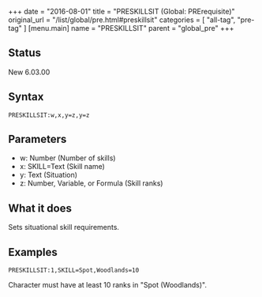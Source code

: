 +++
date = "2016-08-01"
title = "PRESKILLSIT (Global: PRErequisite)"
original_url = "/list/global/pre.html#preskillsit"
categories = [ "all-tag", "pre-tag" ]
[menu.main]
    name = "PRESKILLSIT"
    parent = "global_pre"
+++

## Status

New 6.03.00

## Syntax

`PRESKILLSIT:w,x,y=z,y=z`

## Parameters

-   w: Number (Number of skills)
-   x: SKILL=Text (Skill name)
-   y: Text (Situation)
-   z: Number, Variable, or Formula (Skill ranks)



What it does
------------

Sets situational skill requirements.

Examples
--------

`PRESKILLSIT:1,SKILL=Spot,Woodlands=10`

Character must have at least 10 ranks in "Spot (Woodlands)".

